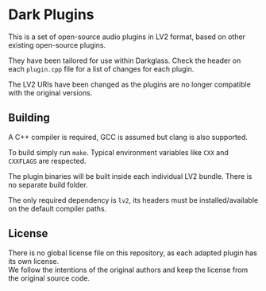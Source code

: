# Dark Plugins

This is a set of open-source audio plugins in LV2 format, based on other existing open-source plugins.

They have been tailored for use within Darkglass.
Check the header on each `plugin.cpp` file for a list of changes for each plugin.

The LV2 URIs have been changed as the plugins are no longer compatible with the original versions.

## Building

A C++ compiler is required, GCC is assumed but clang is also supported.

To build simply run `make`. Typical environment variables like `CXX` and `CXXFLAGS` are respected.

The plugin binaries will be built inside each individual LV2 bundle.
There is no separate build folder.

The only required dependency is `lv2`, its headers must be installed/available on the default compiler paths.

## License

There is no global license file on this repository, as each adapted plugin has its own license.  
We follow the intentions of the original authors and keep the license from the original source code.
